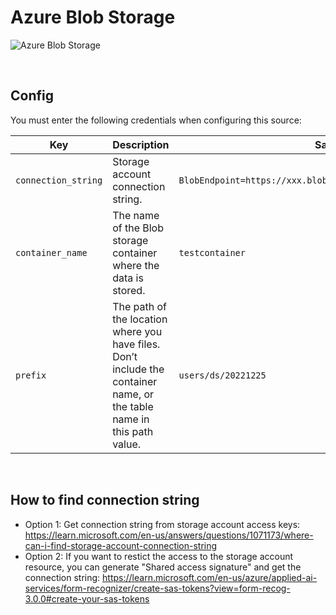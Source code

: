 # Azure Blob Storage

![Azure Blob Storage](https://user-images.githubusercontent.com/80284865/212203409-7f9660ba-abf1-4a1c-9e86-0d699ed04381.png)

<br />

## Config

You must enter the following credentials when configuring this source:

| Key | Description | Sample value
| --- | --- | --- |
| `connection_string` | Storage account connection string. | `BlobEndpoint=https://xxx.blob.core.windows.net/;yyyyyy&sig=testsig` |
| `container_name` | The name of the Blob storage container where the data is stored. | `testcontainer` |
| `prefix` | The path of the location where you have files. Don’t include the container name, or the table name in this path value.  | `users/ds/20221225` |

<br />

## How to find connection string
* Option 1: Get connection string from storage account access keys: https://learn.microsoft.com/en-us/answers/questions/1071173/where-can-i-find-storage-account-connection-string
* Option 2: If you want to restict the access to the storage account resource, you can generate "Shared access signature" and get the connection string: https://learn.microsoft.com/en-us/azure/applied-ai-services/form-recognizer/create-sas-tokens?view=form-recog-3.0.0#create-your-sas-tokens

